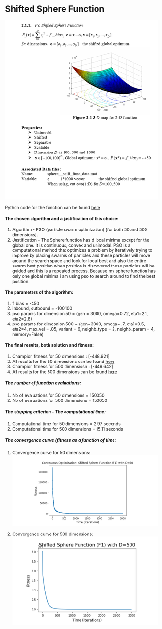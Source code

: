 # Shifted Sphere Function 

![](images/sphere.png)

Python code for the function can be found [here](ShiftedSphere.ipynb)

#### The chosen algorithm and a justification of this choice:
1. Algorithm - PSO (particle swarm optimization) [for both 50 and 500 dimensions].
2. Justification - The Sphere function has d local minima except for the global one. It is continuous, convex and unimodal.
PSO is a computational method that optimizes a problem by iteratively trying to improve by placing swarms of particles
and these particles will move around the search space and look for local best and also the entire swarm best position when
position is discovered these particles will be guided and this is a repeated process.
Because my sphere function has only one global minima i am using pso to search around to find the best position.

#### The parameters of the algorithm:
1. f_bias = -450
2. inbound, outbound = -100,100
3. pso params for dimension 50 = (gen = 3000,  omega=0.72, eta1=2.1, eta2=2.8)
4. pso params for dimesnion 500 = (gen=3000, omega= .7, eta1=0.5, eta2=4, max_vel = .05, variant = 6, neighb_type = 2, 
                                         neighb_param = 4, memory=False)
                                         
#### The final results, both solution and fitness:
1. Champion fitness for 50 dimensions  : [-448.921]
2. All results for the 50 dimensions can be found [here](Fitness%20Result/fitness50.txt)
3. Champion fitness for 500 dimensiosn : [-449.642]
4. All results for the 500 dimensions can be found [here](Fitness%20Result/fitness500.txt)

##### The number of function evaluations: 
1. No of evaluations for 50 dimensions = 150050
2. No of evaluations for 500 dimensions = 150050

##### The stopping criterion - The computational time:
1. Computational time for 50 dimensions = 2.97 seconds
2. Computational time for 500 dimensions = 15.11 seconds

##### The convergence curve (fitness as a function of time:
1. Convergence curve for 50 dimensions:
![](images/sphere50dim.png)

2. Convergence curve for 500 dimensions:
![](images/sphere500.png)
